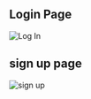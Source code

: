 
## Login Page
![Log In](https://user-images.githubusercontent.com/50201920/195918129-6f243a9e-8712-4945-8f50-58184974e763.png)

## sign up page
![sign up](https://user-images.githubusercontent.com/50201920/195918876-32dcce1f-136d-4c13-a081-024f33e27a6f.png)
